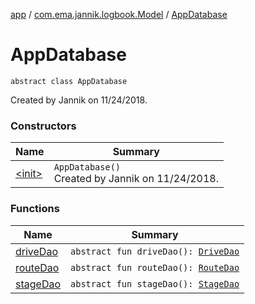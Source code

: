 [app](../../index.md) / [com.ema.jannik.logbook.Model](../index.md) / [AppDatabase](./index.md)

# AppDatabase

`abstract class AppDatabase`

Created by Jannik on 11/24/2018.

### Constructors

| Name | Summary |
|---|---|
| [&lt;init&gt;](-init-.md) | `AppDatabase()`<br>Created by Jannik on 11/24/2018. |

### Functions

| Name | Summary |
|---|---|
| [driveDao](drive-dao.md) | `abstract fun driveDao(): `[`DriveDao`](../-drive-dao/index.md) |
| [routeDao](route-dao.md) | `abstract fun routeDao(): `[`RouteDao`](../../com.ema.jannik.logbook.model/-route-dao/index.md) |
| [stageDao](stage-dao.md) | `abstract fun stageDao(): `[`StageDao`](../../com.ema.jannik.logbook.model/-stage-dao/index.md) |
